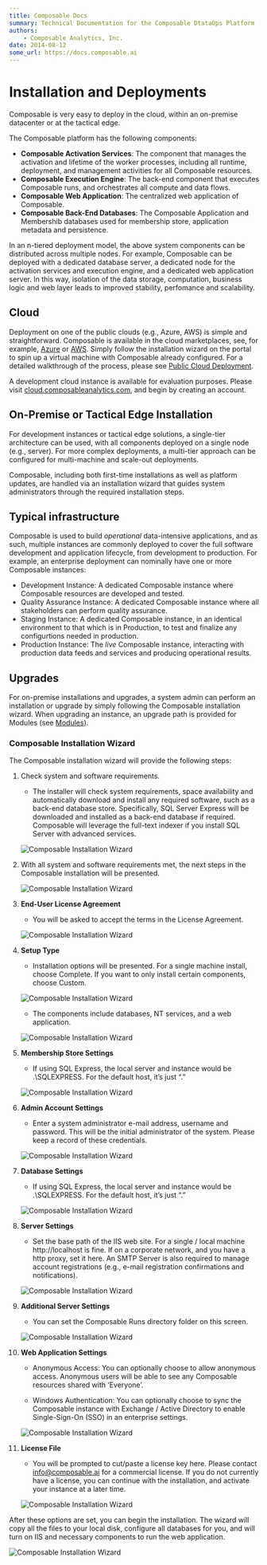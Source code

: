 ```yaml
---
title: Composable Docs
summary: Technical Documentation for the Composable DtataOps Platform
authors:
    - Composable Analytics, Inc.
date: 2014-08-12
some_url: https://docs.composable.ai
---
```


# Installation and Deployments

Composable is very easy to deploy in the cloud, within an on-premise datacenter or at the tactical edge.

The Composable platform has the following components:

- **Composable Activation Services**: The component that manages the activation and lifetime of the worker processes, including all runtime, deployment, and management activities for all Composable resources.
- **Composable Execution Engine**: The back-end component that executes Composable runs, and orchestrates all compute and data flows.
- **Composable Web Application**: The centralized web application of Composable.
- **Composable Back-End Databases**: The Composable Application and Membershib databases used for membership store, application metadata and persistence.

In an n-tiered deployment model, the above system components can be distributed across multiple nodes. For example, Composable can be deployed with a dedicated database server, a dedicated node for the activation services and execution engine, and a dedicated web application server. In this way, isolation of the data storage, computation, business logic and web layer leads to improved stability, perfomance and scalability.

## Cloud

Deployment on one of the public clouds (e.g., Azure, AWS) is simple and straightforward. Composable is available in the cloud marketplaces, see, for example, [Azure](https://azure.microsoft.com/en-in/marketplace/partners/composable/composable) or [AWS](https://aws.amazon.com/marketplace/seller-profile?id=911f5969-ae5e-4de9-acca-b8f606972771). Simply follow the installation wizard on the portal to spin up a virtual machine with Composable already configured. For a detailed walkthrough of the process, please see [Public Cloud Deployment](/04.Public-Cloud-Deployment.md).

A development cloud instance is available for evaluation purposes. Please visit [cloud.composableanalytics.com](https://cloud.composableanalytics.com/), and begin by creating an account.

## On-Premise or Tactical Edge Installation

For development instances or tactical edge solutions, a single-tier architecture can be used, with all components deployed on a single node (e.g., server). For more complex deployments, a multi-tier approach can be configured for multi-machine and scale-out deployments.

Composable, including both first-time installations as well as platform updates, are handled via an installation wizard that guides system administrators through the required installation steps.

## Typical infrastructure

Composable is used to build *operational* data-intensive applications, and as such, multiple instances are commonly deployed to cover the full software development and application lifecycle, from development to production. For example, an enterprise deployment can nominally have one or more Composable instances:

- Development Instance: A dedicated Composable instance where Composable resources are developed and tested.
- Quality Assurance Instance: A dedicated Composable instance where all stakeholders can perform quality assurance.
- Staging Instance: A dedicated Composable instance, in an identical environment to that which is in Production, to test and finalize any configurtions needed in production.
- Production Instance: The *live* Composable instance, interacting with production data feeds and services and producing operational results.

## Upgrades

For on-premise installations and upgrades, a system admin can perform an installation or upgrade by simply following the Composable installation wizard. When upgrading an instance, an upgrade path is provided for Modules (see [Modules](03.DataFlows/04.Modules.md)).

### Composable Installation Wizard

The Composable installation wizard will provide the following steps:

1. Check system and software requirements.
    - The installer will check system requirements, space availability and automatically download and install any required software, such as a back-end database store. Specifically, SQL Server Express will be downloaded and installed as a back-end database if required. Composable will leverage the full-text indexer if you install SQL Server with advanced services.

    ![Composable Installation Wizard](img/01.03.ComposableInstaller_1.png)
    
2. With all system and software requirements met, the next steps in the Composable installation will be presented.

    ![Composable Installation Wizard](img/01.03.ComposableInstaller_2.png)

3. **End-User License Agreement**
    - You will be asked to accept the terms in the License Agreement. 

    ![Composable Installation Wizard](img/01.03.ComposableInstaller_3.png)

4. **Setup Type**
    - Installation options will be presented. For a single machine install, choose Complete. If you want to only install certain components, choose Custom.

    ![Composable Installation Wizard](img/01.03.ComposableInstaller_4a.png)

    - The components include databases, NT services, and a web application.

    ![Composable Installation Wizard](img/01.03.ComposableInstaller_4b.png)

5. **Membership Store Settings**
    - If using SQL Express, the local server and instance would be .\SQLEXPRESS. For the default host, it’s just “.”

    ![Composable Installation Wizard](img/01.03.ComposableInstaller_5.png)

6. **Admin Account Settings**
    - Enter a system administrator e-mail address, username and password. This will be the initial administrator of the system. Please keep a record of these credentials.

    ![Composable Installation Wizard](img/01.03.ComposableInstaller_6.png)

7. **Database Settings**
    - If using SQL Express, the local server and instance would be .\SQLEXPRESS. For the default host, it’s just “.”

    ![Composable Installation Wizard](img/01.03.ComposableInstaller_7.png)

8. **Server Settings**
    - Set the base path of the IIS web site. For a single / local machine http://localhost is fine. If on a corporate network, and you have a http proxy, set it here. An SMTP Server is also required to manage account registrations (e.g., e-mail registration confirmations and notifications).

    ![Composable Installation Wizard](img/01.03.ComposableInstaller_8.png)

9. **Additional Server Settings**
    - You can set the Composable Runs directory folder on this screen.

    ![Composable Installation Wizard](img/01.03.ComposableInstaller_9.png)

10. **Web Application Settings**
    - Anonymous Access: You can optionally choose to allow anonymous access. Anonymous users will be able to see any Composable resources shared with ‘Everyone’.

    - Windows Authentication: You can optionally choose to sync the Composable instance with Exchange / Active Directory to enable Single-Sign-On (SSO) in an enterprise settings.

    ![Composable Installation Wizard](img/01.03.ComposableInstaller_10.png)

11. **License File**
    - You will be prompted to cut/paste a license key here. Please contact info@composable.ai for a commercial license. If you do not currently have a license, you can continue with the installation, and activate your instance at a later time.

    ![Composable Installation Wizard](img/01.03.ComposableInstaller_11.png)

After these options are set, you can begin the installation. The wizard will copy all the files to your local disk, configure all databases for you, and will turn on IIS and necessary components to run the web application.

![Composable Installation Wizard](img/01.03.ComposableInstaller_12.png)
